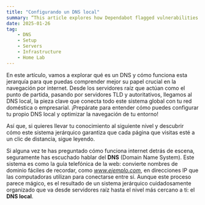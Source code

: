 ```yaml
---
title: "Configurando un DNS local"
summary: “This article explores how Dependabot flagged vulnerabilities in SheetJS (xlsx) after its exit from the NPM ecosystem, highlighting challenges like prototype pollution and ReDoS. It details the investigation, risk assessment, and mitigation strategies adopted to ensure application security amidst dependency management hurdles.”
date: 2025-01-26
tag:
    - DNS
    - Setup
    - Servers
    - Infrastructure
    - Home Lab
---
```



En este artículo, vamos a explorar qué es un DNS y cómo funciona esta jerarquía para que puedas comprender mejor su papel crucial en la navegación por internet. Desde los servidores raíz que actúan como el punto de partida, pasando por servidores TLD y autoritativos, llegamos al DNS local, la pieza clave que conecta todo este sistema global con tu red doméstica o empresarial. ¡Prepárate para entender cómo puedes configurar tu propio DNS local y optimizar la navegación de tu entorno! 

Así que, si quieres llevar tu conocimiento al siguiente nivel y descubrir cómo este sistema jerárquico garantiza que cada página que visitas esté a un clic de distancia, sigue leyendo.

<!-- more -->

Si alguna vez te has preguntado cómo funciona internet detrás de escena, seguramente has escuchado hablar del **DNS** (Domain Name System). Este sistema es como la guía telefónica de la web: convierte nombres de dominio fáciles de recordar, como *www.ejemplo.com*, en direcciones IP que las computadoras utilizan para conectarse entre sí. Aunque este proceso parece mágico, es el resultado de un sistema jerárquico cuidadosamente organizado que va desde servidores raíz hasta el nivel más cercano a ti: el **DNS local**. 